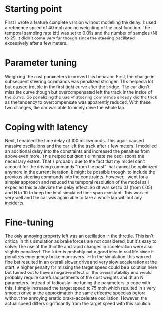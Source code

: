 # Starting point

First I wrote a feature complete version without modelling the delay. It used a reference speed of 40 mph and no weighting of the cost function.
The temporal sampling rate (dt) was set to 0.05s and the number of samples (N) to 25.
It didn't come very far though since the steering oscillated excessively after a few meters.

# Parameter tuning
Weighting the cost parameters improved this behavior. First, the change in subsequent steering commands was penalized stronger.
This helped a lot but caused trouble in the first tight curve after the bridge. The car didn't miss the curve though but overcompensated left the track in the inside of the curve.
So penalizing the use of steering commands already did the trick as the tendency to overcompensate was apparently reduced.
With these two changes, the car was able to nicely drive the whole lap.

# Coping with latency
Next, I enabled the time delay of 100 milliseconds. This again caused massive oscillations and the car left the track after a few meters.
I modelled an additional delay into the constraints and increased the penalties from above even more. This helped but didn't eliminate the oscillations the necessary extent.
That's probably due to the fact that my model can't account for the driving commands "from the past" that cannot be optimized anymore in the current iteration.
It might be possible though, to include the previous steering commands into the constraints.
However, I went for a simpler approach and reduced the temporal resolution of the model as I expected this to alleviate the delay effect. So dt was set to 0.1 (from 0.05) and N to 10 to keep the total simulated time span constant.
This worked very well and the car was again able to take a whole lap without any incidents.

# Fine-tuning
The only annoying property left was an oscillation in the throttle. This isn't critical in this simulation as brake forces are not considered, but it's easy to solve: The use of the throttle and rapid changes in acceleration were also slightly penalized. The latter is probably not a good idea in real life since it penalizes emergency brake maneuvers. :-)
In the simulation, this worked fine but resulted in an overall slower drive and very slow acceleration at the start. A higher penalty for missing the target speed could be a solution here but turned out to have a negative effect on the overall stability and would probably require careful adjustments of the cost weights and dt an N parameters. Instead of tediously fine tuning the parameters to cope with this, I simply increased the target speed to 75 mph which resulted in a very smooth drive at the approximately the same effective speed as before without the annoying erratic brake-accelerate oscillation. However, the actual speed differs significantly from the target speed with this solution.
